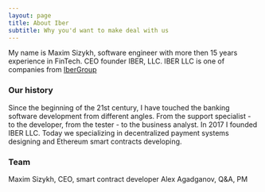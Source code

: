 ```yaml
---
layout: page
title: About Iber
subtitle: Why you'd want to make deal with us
---
```


My name is Maxim Sizykh, software engineer with more then 15 years experience in FinTech.
CEO founder IBER, LLC.  IBER LLC  is one of companies from [IberGroup](wwww.iber.group)

### Our history

Since the beginning of the 21st century, I have touched the banking software development from different angles. From the support specialist - to the developer, from the tester - to the business analyst. In 2017 I founded IBER LLC. Today we specializing in decentralized payment systems designing and Ethereum smart contracts developing.

### Team
Maxim Sizykh, CEO, smart contract developer
Alex Agadganov, Q&A, PM



